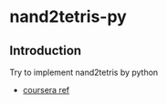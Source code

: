 # nand2tetris-py

## Introduction
Try to implement nand2tetris by python
- [coursera ref](https://www.coursera.org/learn/build-a-computer/home/welcome)
